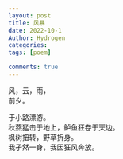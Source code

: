 ```yaml
---
layout: post
title: 风暴
date: 2022-10-1
Author: Hydrogen
categories: 
tags: [poem]

comments: true
--- 
```

风，云，雨，  
前夕。

于小路漂游。  
秋燕猛击于地上，鲈鱼狂卷于天边。  
枫树扭转，野草折身。  
我孑然一身，我因狂风奔放。
